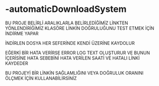 ﻿# -automaticDownloadSystem
BU PROJE BELİRLİ ARALIKLARLA BELİRLEDİĞİMİZ LİNKTEN YÖNLENDİRİĞİMİZ KLASÖRE LİNKİN DOĞRULUĞUNU TEST ETMEK İÇİN İNDİRME YAPAR

İNDİRLEN DOSYA HER SEFERİNDE KENDİ ÜZERİNE KAYDOLUR

EĞERKİ BİR HATA VERİRSE ERROR LOG TEXT OLUŞTURUR VE BUNUN İÇERİSİNE HATA SEBEBİNİ HATA VERİLEN SAATİ VE HATALI LİNKİ KAYDEDER

BU PROJEYİ BİR LİNKİN SAĞLAMLIĞINI VEYA DOĞRULUK ORANINI ÖLÇMEK İÇİN KULLANABİLİRSİNİZ
